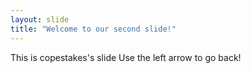 ```yaml
---
layout: slide
title: "Welcome to our second slide!"
---
```

This is copestakes's slide
Use the left arrow to go back!